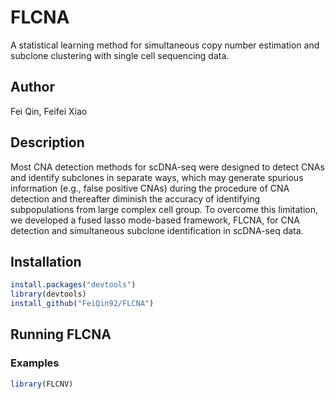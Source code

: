 # FLCNA
A statistical learning method for simultaneous copy number estimation and subclone clustering with single cell sequencing data.

## Author
Fei Qin, Feifei Xiao

## Description
Most CNA detection methods for scDNA-seq were designed to detect CNAs and identify subclones in separate ways, which may generate spurious information (e.g., false positive CNAs) during the procedure of CNA detection and thereafter diminish the accuracy of identifying subpopulations from large complex cell group. To overcome this limitation, we developed a fused lasso mode-based framework, FLCNA, for CNA detection and simultaneous subclone identification in scDNA-seq data. 

## Installation
```r
install.packages("devtools")
library(devtools)
install_github("FeiQin92/FLCNA")
```

## Running FLCNA
### Examples

```r
library(FLCNV)
```
